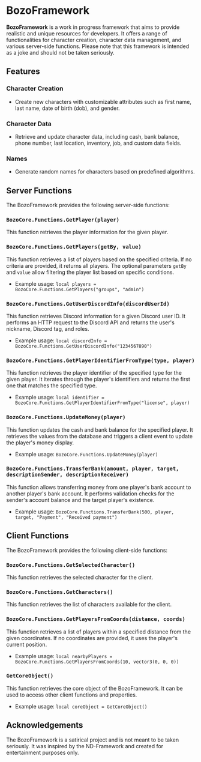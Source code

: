# BozoFramework

**BozoFramework** is a work in progress framework that aims to provide realistic and unique resources for developers. It offers a range of functionalities for character creation, character data management, and various server-side functions. Please note that this framework is intended as a joke and should not be taken seriously.

## Features

### Character Creation

- Create new characters with customizable attributes such as first name, last name, date of birth (dob), and gender.

### Character Data

- Retrieve and update character data, including cash, bank balance, phone number, last location, inventory, job, and custom data fields.

### Names

- Generate random names for characters based on predefined algorithms.

## Server Functions

The BozoFramework provides the following server-side functions:

### `BozoCore.Functions.GetPlayer(player)`

This function retrieves the player information for the given player.

### `BozoCore.Functions.GetPlayers(getBy, value)`

This function retrieves a list of players based on the specified criteria. If no criteria are provided, it returns all players. The optional parameters `getBy` and `value` allow filtering the player list based on specific conditions.

- Example usage: `local players = BozoCore.Functions.GetPlayers("groups", "admin")`

### `BozoCore.Functions.GetUserDiscordInfo(discordUserId)`

This function retrieves Discord information for a given Discord user ID. It performs an HTTP request to the Discord API and returns the user's nickname, Discord tag, and roles.

- Example usage: `local discordInfo = BozoCore.Functions.GetUserDiscordInfo("1234567890")`

### `BozoCore.Functions.GetPlayerIdentifierFromType(type, player)`

This function retrieves the player identifier of the specified type for the given player. It iterates through the player's identifiers and returns the first one that matches the specified type.

- Example usage: `local identifier = BozoCore.Functions.GetPlayerIdentifierFromType("license", player)`

### `BozoCore.Functions.UpdateMoney(player)`

This function updates the cash and bank balance for the specified player. It retrieves the values from the database and triggers a client event to update the player's money display.

- Example usage: `BozoCore.Functions.UpdateMoney(player)`

### `BozoCore.Functions.TransferBank(amount, player, target, descriptionSender, descriptionReceiver)`

This function allows transferring money from one player's bank account to another player's bank account. It performs validation checks for the sender's account balance and the target player's existence.

- Example usage: `BozoCore.Functions.TransferBank(500, player, target, "Payment", "Received payment")`

## Client Functions

The BozoFramework provides the following client-side functions:

### `BozoCore.Functions.GetSelectedCharacter()`

This function retrieves the selected character for the client.

### `BozoCore.Functions.GetCharacters()`

This function retrieves the list of characters available for the client.

### `BozoCore.Functions.GetPlayersFromCoords(distance, coords)`

This function retrieves a list of players within a specified distance from the given coordinates. If no coordinates are provided, it uses the player's current position.

- Example usage: `local nearbyPlayers = BozoCore.Functions.GetPlayersFromCoords(10, vector3(0, 0, 0))`

### `GetCoreObject()`

This function retrieves the core object of the BozoFramework. It can be used to access other client functions and properties.

- Example usage: `local coreObject = GetCoreObject()`

## Acknowledgements

The BozoFramework is a satirical project and is not meant to be taken seriously. It was inspired by the ND-Framework and created for entertainment purposes only.

